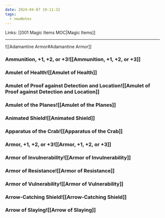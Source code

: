 ```yaml
---
date: 2024-04-07 19:11:32
tags:
  - newNotes
---
```

Links: [[001 Magic Items MOC|Magic Items]]

---
 ![[Adamantine Armor#Adamantine Armor]]

### Ammunition, +1, +2, or +3![[Ammunition, +1, +2, or +3]]

### Amulet of Health![[Amulet of Health]]

### Amulet of Proof against Detection and Location![[Amulet of Proof against Detection and Location]]

### Amulet of the Planes![[Amulet of the Planes]]

### Animated Shield![[Animated Shield]]

### Apparatus of the Crab![[Apparatus of the Crab]]
### Armor, +1, +2, or +3![[Armor, +1, +2, or +3]]

### Armor of Invulnerability![[Armor of Invulnerability]]

### Armor of Resistance![[Armor of Resistance]]

### Armor of Vulnerability![[Armor of Vulnerability]]

### Arrow-Catching Shield![[Arrow-Catching Shield]]

### Arrow of Slaying![[Arrow of Slaying]]